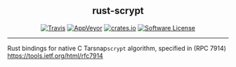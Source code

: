 <p align="center">
  <h2 align="center">rust-scrypt</a></h3>
  <p align="center">
    <a href="https://travis-ci.org/r8d8/rust-scrypt"><img alt="Travis" src="https://img.shields.io/travis/r8d8/rust-scrypt/master.svg?style=flat-square"></a>
    <a href="https://ci.appveyor.com/project/r8d8/rust-scrypt-dgg5i"><img alt="AppVeyor" src="https://ci.appveyor.com/api/projects/status/m5uvg5yytn6q51qn?svg=true"></a>
    <a href="https://crates.io/crates/rust-scrypt"><img alt="crates.io" src="https://img.shields.io/crates/v/rust-scrypt.svg?style=flat-square"></a>
    <a href="LICENSE"><img alt="Software License" src="https://img.shields.io/badge/License-Apache%202.0-blue.svg?style=flat-square&maxAge=2592000"></a>
  </p>
</p>

---
Rust bindings for native C Tarsnap`scrypt` algorithm,
specified in (RPC 7914) https://tools.ietf.org/html/rfc7914

